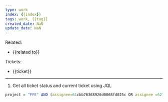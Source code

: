 ```yaml
---
type: work
index: {{index}}
tags: work, {{tag}}
created_date: NaN
update_date: NaN
---
```

Related: 
- {{related to}}

Tickets: 
- {{ticket}}

----

1. Get all ticket status and current ticket using JQL 
```q
project = "FFE" AND (assignee=61cbb76368926d0068fd025c OR assignee =6215ad9cba649b006aac8e04 OR assignee=637354fff48fbd9b62d37285 ) AND status != "Done" and  status != "IN PROD" ORDER BY created DESC
```